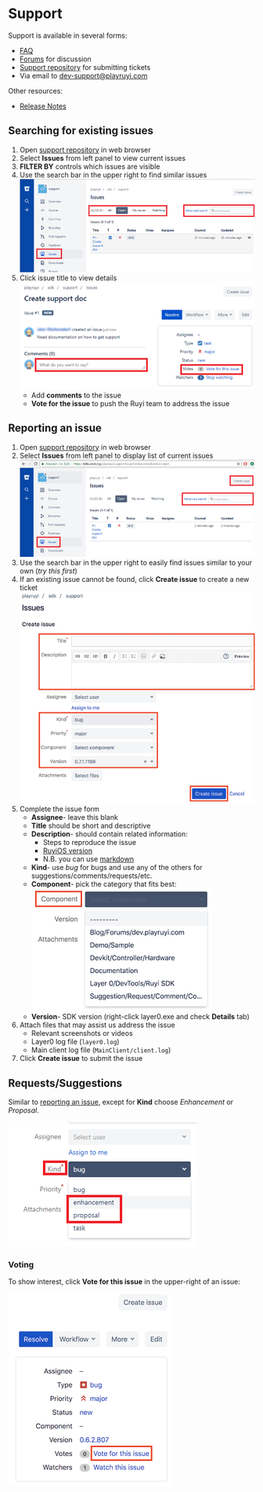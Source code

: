 # Support

Support is available in several forms:

- [FAQ](../faq.md)
- [Forums](http://dev.playruyi.com/forum/) for discussion
- [Support repository](https://bitbucket.org/playruyi/support) for submitting tickets
- Via email to dev-support@playruyi.com

Other resources:

- [Release Notes](release_notes.md)

## Searching for existing issues

1. Open [support repository](https://bitbucket.org/playruyi/support) in web browser
1. Select __Issues__ from left panel to view current issues
1. __FILTER BY__ controls which issues are visible
1. Use the search bar in the upper right to find similar issues  
![](/docs/img/support_search.png)
1. Click issue title to view details  
![](/docs/img/support_issue.png)
    - Add __comments__ to the issue
    - __Vote for the issue__ to push the Ruyi team to address the issue

## Reporting an issue

1. Open [support repository](https://bitbucket.org/playruyi/support) in web browser
1. Select __Issues__ from left panel to display list of current issues  
![](/docs/img/support_issues.png)
1. Use the search bar in the upper right to easily find issues similar to your own (_try this first_)
1. If an existing issue cannot be found, click __Create issue__ to create a new ticket  
![](/docs/img/support_create_issue.png)
1. Complete the issue form
    - __Assignee__- leave this blank
    - __Title__ should be short and descriptive
    - __Description__- should contain related information:
        - Steps to reproduce the issue
        - [RuyiOS version](os.md#Version)
        - N.B. you can use [markdown](https://bitbucket.org/tutorials/markdowndemo/overview)
    - __Kind__- use _bug_ for bugs and use any of the others for suggestions/comments/requests/etc.
    - __Component__- pick the category that fits best:  
    ![](/docs/img/support_issue_component.png)
    - __Version__- SDK version (right-click layer0.exe and check __Details__ tab)
1. Attach files that may assist us address the issue
    - Relevant screenshots or videos
    - Layer0 log file (`layer0.log`)
    - Main client log file (`MainClient/client.log`)
1. Click __Create issue__ to submit the issue

## Requests/Suggestions

Similar to [reporting an issue](support.md#Reporting-an-issue), except for __Kind__ choose _Enhancement_ or _Proposal_.

![](/docs/img/support_suggestion.png)

### Voting

To show interest, click __Vote for this issue__ in the upper-right of an issue:  

![](/docs/img/support_vote.png)